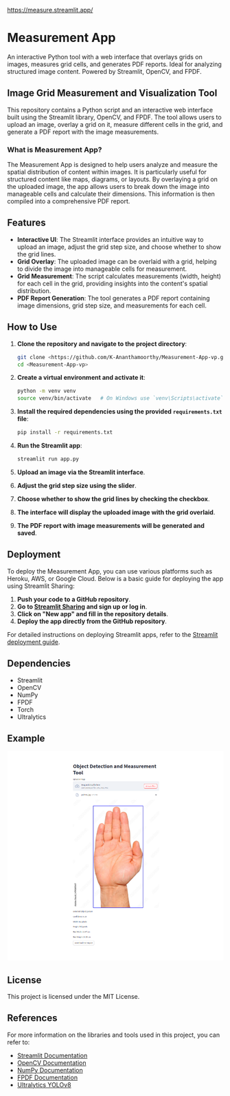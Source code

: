 https://measure.streamlit.app/

# Measurement App

An interactive Python tool with a web interface that overlays grids on images, measures grid cells, and generates PDF reports. Ideal for analyzing structured image content. Powered by Streamlit, OpenCV, and FPDF.

## Image Grid Measurement and Visualization Tool

This repository contains a Python script and an interactive web interface built using the Streamlit library, OpenCV, and FPDF. The tool allows users to upload an image, overlay a grid on it, measure different cells in the grid, and generate a PDF report with the image measurements.

### What is Measurement App?

The Measurement App is designed to help users analyze and measure the spatial distribution of content within images. It is particularly useful for structured content like maps, diagrams, or layouts. By overlaying a grid on the uploaded image, the app allows users to break down the image into manageable cells and calculate their dimensions. This information is then compiled into a comprehensive PDF report.

## Features

- **Interactive UI**: The Streamlit interface provides an intuitive way to upload an image, adjust the grid step size, and choose whether to show the grid lines.
- **Grid Overlay**: The uploaded image can be overlaid with a grid, helping to divide the image into manageable cells for measurement.
- **Grid Measurement**: The script calculates measurements (width, height) for each cell in the grid, providing insights into the content's spatial distribution.
- **PDF Report Generation**: The tool generates a PDF report containing image dimensions, grid step size, and measurements for each cell.

## How to Use

1. **Clone the repository and navigate to the project directory**:
    ```sh
    git clone <https://github.com/K-Ananthamoorthy/Measurement-App-vp.git>
    cd <Measurement-App-vp>
    ```

2. **Create a virtual environment and activate it**:
    ```sh
    python -m venv venv
    source venv/bin/activate   # On Windows use `venv\Scripts\activate`
    ```

3. **Install the required dependencies using the provided `requirements.txt` file**:
    ```sh
    pip install -r requirements.txt
    ```

4. **Run the Streamlit app**:
    ```sh
    streamlit run app.py
    ```

5. **Upload an image via the Streamlit interface**.
6. **Adjust the grid step size using the slider**.
7. **Choose whether to show the grid lines by checking the checkbox**.
8. **The interface will display the uploaded image with the grid overlaid**.
9. **The PDF report with image measurements will be generated and saved**.

## Deployment

To deploy the Measurement App, you can use various platforms such as Heroku, AWS, or Google Cloud. Below is a basic guide for deploying the app using Streamlit Sharing:

1. **Push your code to a GitHub repository**.
2. **Go to [Streamlit Sharing](https://streamlit.io/sharing) and sign up or log in**.
3. **Click on "New app" and fill in the repository details**.
4. **Deploy the app directly from the GitHub repository**.

For detailed instructions on deploying Streamlit apps, refer to the [Streamlit deployment guide](https://docs.streamlit.io/library/get-started/deploy).

## Dependencies

- Streamlit
- OpenCV
- NumPy
- FPDF
- Torch
- Ultralytics

## Example

![Example Image](/images/example.png)

## License

This project is licensed under the MIT License.

## References

For more information on the libraries and tools used in this project, you can refer to:

- [Streamlit Documentation](https://docs.streamlit.io/)
- [OpenCV Documentation](https://docs.opencv.org/)
- [NumPy Documentation](https://numpy.org/doc/)
- [FPDF Documentation](http://www.fpdf.org/)
- [Ultralytics YOLOv8](https://docs.ultralytics.com/)
